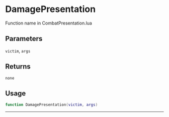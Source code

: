 # DamagePresentation
Function name in CombatPresentation.lua
## Parameters
`victim`, `args`
## Returns
`none`
## Usage
```lua
function DamagePresentation(victim, args)
```
---

